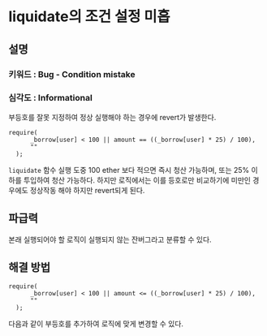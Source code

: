 # liquidate의 조건 설정 미흡

## 설명

<aside>

### **키워드 : Bug - Condition mistake**

### **심각도 : Informational**

부등호를 잘못 지정하여 정상 실행해야 하는 경우에 revert가 발생한다.

</aside>

```solidity
require(
      _borrow[user] < 100 || amount == ((_borrow[user] * 25) / 100),
      ""
  );
```

`liquidate` 함수 실행 도중 100 ether 보다 적으면 즉시 청산 가능하며, 또는 25% 이하를 투입하여 청산 가능하다. 하지만 로직에서는 이를 등호로만 비교하기에 미만인 경우에도 정상작동 해야 하지만 revert되게 된다.

## 파급력

본래 실행되어야 할 로직이 실행되지 않는 잔버그라고 분류할 수 있다.

## 해결 방법

```solidity
require(
      _borrow[user] < 100 || amount <= ((_borrow[user] * 25) / 100),
      ""
  );
```

다음과 같이 부등호를 추가하여 로직에 맞게 변경할 수 있다.
